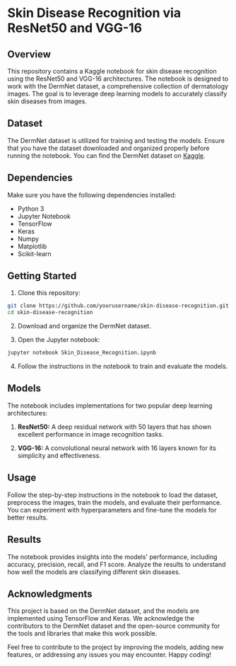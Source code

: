# Skin Disease Recognition via ResNet50 and VGG-16

## Overview

This repository contains a Kaggle notebook for skin disease recognition using the ResNet50 and VGG-16 architectures. The notebook is designed to work with the DermNet dataset, a comprehensive collection of dermatology images. The goal is to leverage deep learning models to accurately classify skin diseases from images.

## Dataset

The DermNet dataset is utilized for training and testing the models. Ensure that you have the dataset downloaded and organized properly before running the notebook. You can find the DermNet dataset on [Kaggle](https://www.kaggle.com/).

## Dependencies

Make sure you have the following dependencies installed:

- Python 3
- Jupyter Notebook
- TensorFlow
- Keras
- Numpy
- Matplotlib
- Scikit-learn

## Getting Started

1. Clone this repository:

```bash
git clone https://github.com/yourusername/skin-disease-recognition.git
cd skin-disease-recognition
```

2. Download and organize the DermNet dataset.

3. Open the Jupyter notebook:

```bash
jupyter notebook Skin_Disease_Recognition.ipynb
```

4. Follow the instructions in the notebook to train and evaluate the models.

## Models

The notebook includes implementations for two popular deep learning architectures:

1. **ResNet50:** A deep residual network with 50 layers that has shown excellent performance in image recognition tasks.

2. **VGG-16:** A convolutional neural network with 16 layers known for its simplicity and effectiveness.

## Usage

Follow the step-by-step instructions in the notebook to load the dataset, preprocess the images, train the models, and evaluate their performance. You can experiment with hyperparameters and fine-tune the models for better results.

## Results

The notebook provides insights into the models' performance, including accuracy, precision, recall, and F1 score. Analyze the results to understand how well the models are classifying different skin diseases.

## Acknowledgments

This project is based on the DermNet dataset, and the models are implemented using TensorFlow and Keras. We acknowledge the contributors to the DermNet dataset and the open-source community for the tools and libraries that make this work possible.

Feel free to contribute to the project by improving the models, adding new features, or addressing any issues you may encounter. Happy coding!
